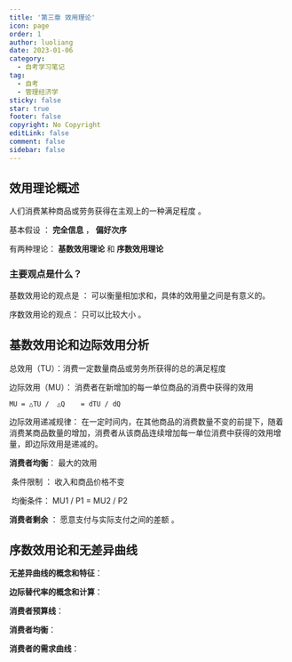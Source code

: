 ```yaml
---
title: '第三章 效用理论'
icon: page
order: 1
author: luoliang
date: 2023-01-06
category:
  - 自考学习笔记
tag:
  - 自考
  - 管理经济学
sticky: false
star: true
footer: false
copyright: No Copyright
editLink: false
comment: false
sidebar: false
---
```


## 效用理论概述 

人们消费某种商品或劳务获得在主观上的一种满足程度   。 

基本假设 ： **完全信息**  ，  **偏好次序** 

有两种理论： **基数效用理论** 和 **序数效用理论**  

  ### 主要观点是什么？ 

基数效用论的观点是 ：  可以衡量相加求和，具体的效用量之间是有意义的。  

序数效用论的观点： 只可以比较大小 。 

## 基数效用论和边际效用分析

总效用（TU）：消费一定数量商品或劳务所获得的总的满足程度

边际效用（MU）： 消费者在新增加的每一单位商品的消费中获得的效用  

```
MU = △TU /  △Q    = dTU / dQ 
```

边际效用递减规律： 在一定时间内，在其他商品的消费数量不变的前提下，随着消费某商品数量的增加，消费者从该商品连续增加每一单位消费中获得的效用增量，即边际效用是递减的。

**消费者均衡**：  最大的效用

​     条件限制 ： 收入和商品价格不变  

​      均衡条件： MU1 / P1 =  MU2 / P2

**消费者剩余**  ：  愿意支付与实际支付之间的差额 。  

## 序数效用论和无差异曲线

**无差异曲线的概念和特征**： 

**边际替代率的概念和计算**：

**消费者预算线**：

**消费者均衡**：

**消费者的需求曲线**： 